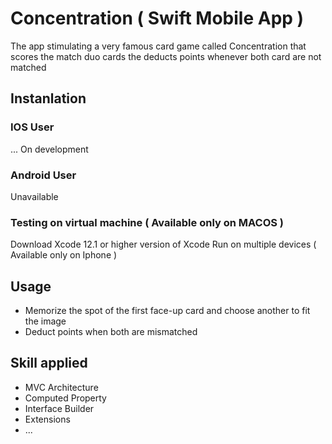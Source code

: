 # Concentration ( Swift Mobile App )
The app stimulating a very famous card game called Concentration that scores the match duo cards the deducts points whenever both card are not matched

## Instanlation 

### IOS User
... On development

### Android User
Unavailable

### Testing on virtual machine ( Available only on MACOS )
Download Xcode 12.1 or higher version of Xcode
Run on multiple devices ( Available only on Iphone )

## Usage
* Memorize the spot of the first face-up card and choose another to fit the image
* Deduct points when both are mismatched

## Skill applied
* MVC Architecture
* Computed Property
* Interface Builder
* Extensions
* ...
